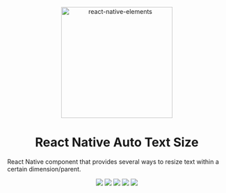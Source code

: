 <p align="center">
    <img alt="react-native-elements" src="https://images.emojiterra.com/twitter/v13.0/512px/1f521.png" width="256">
</p>
<p align="center">
<h1 align="center"> React Native Auto Text Size</h1>
 React Native component that provides several ways to resize text within a certain dimension/parent.
</p>

<p align="center">
  <a href="https://www.npmjs.com/package/react-native-auto-size-text"><img src="https://img.shields.io/npm/v/react-native-auto-size-text.svg"></a>
  <a href="https://github.com/juniorklawa/react-native-auto-size-text"><img src="https://img.shields.io/github/stars/juniorklawa/react-native-auto-size-text"></a>
  <a href="https://www.npmjs.com/package/react-native-auto-size-text"><img src="https://img.shields.io/npm/dm/react-native-auto-size-text.svg"></a>
    <a href="https://github.com/prettier/prettier"><img src="https://img.shields.io/badge/styled_with-prettier-ff69b4.svg"></a>
  <a href="https://opensource.org/licenses/MIT"><img src="https://img.shields.io/badge/License-MIT-blue.svg"></a>
</p>
<br />
